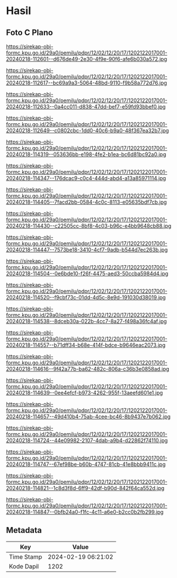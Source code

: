 # Hasil

## Foto C Plano

https://sirekap-obj-formc.kpu.go.id/29a0/pemilu/pdpr/12/02/12/20/17/1202122017001-20240218-112601--d676de49-2e30-4f9e-90f6-afe6b030a572.jpg

https://sirekap-obj-formc.kpu.go.id/29a0/pemilu/pdpr/12/02/12/20/17/1202122017001-20240218-112617--bc69a9a3-5064-48bd-9110-f9b58a772d76.jpg

https://sirekap-obj-formc.kpu.go.id/29a0/pemilu/pdpr/12/02/12/20/17/1202122017001-20240218-112633--0a4cc011-d838-47dd-bef7-e59fd93bbef0.jpg

https://sirekap-obj-formc.kpu.go.id/29a0/pemilu/pdpr/12/02/12/20/17/1202122017001-20240218-112649--c0802cbc-1dd0-40c6-b9a0-48f367ea32b7.jpg

https://sirekap-obj-formc.kpu.go.id/29a0/pemilu/pdpr/12/02/12/20/17/1202122017001-20240218-114319--053636bb-e198-4fe2-b1ea-bc6d81bc92a0.jpg

https://sirekap-obj-formc.kpu.go.id/29a0/pemilu/pdpr/12/02/12/20/17/1202122017001-20240218-114347--176dcac9-c0c4-444d-abd4-a13a85971114.jpg

https://sirekap-obj-formc.kpu.go.id/29a0/pemilu/pdpr/12/02/12/20/17/1202122017001-20240218-114405--7facd2bb-0584-4c0c-8113-e05635bdf7cb.jpg

https://sirekap-obj-formc.kpu.go.id/29a0/pemilu/pdpr/12/02/12/20/17/1202122017001-20240218-114430--c22505cc-8bf8-4c03-b96c-e4bb9648cb88.jpg

https://sirekap-obj-formc.kpu.go.id/29a0/pemilu/pdpr/12/02/12/20/17/1202122017001-20240218-114447--7573be18-3410-4cf7-9adb-b544d7ec263b.jpg

https://sirekap-obj-formc.kpu.go.id/29a0/pemilu/pdpr/12/02/12/20/17/1202122017001-20240218-114504--0e6bde10-f26f-4475-aed3-50ccba5984d4.jpg

https://sirekap-obj-formc.kpu.go.id/29a0/pemilu/pdpr/12/02/12/20/17/1202122017001-20240218-114520--f9cbf73c-01dd-4d5c-8e9d-191030d38019.jpg

https://sirekap-obj-formc.kpu.go.id/29a0/pemilu/pdpr/12/02/12/20/17/1202122017001-20240218-114538--8dceb30a-022b-4cc7-8a27-f498a36fc4af.jpg

https://sirekap-obj-formc.kpu.go.id/29a0/pemilu/pdpr/12/02/12/20/17/1202122017001-20240218-114557--b71dff34-b68e-414f-bdce-b9646eac2073.jpg

https://sirekap-obj-formc.kpu.go.id/29a0/pemilu/pdpr/12/02/12/20/17/1202122017001-20240218-114616--9f42a77b-ba62-482c-806a-c36b3e0858ad.jpg

https://sirekap-obj-formc.kpu.go.id/29a0/pemilu/pdpr/12/02/12/20/17/1202122017001-20240218-114639--0ee4efcf-b973-4262-955f-13aeefd601e1.jpg

https://sirekap-obj-formc.kpu.go.id/29a0/pemilu/pdpr/12/02/12/20/17/1202122017001-20240218-114657--49d410b4-75ab-4cee-bc46-8b9437e7b062.jpg

https://sirekap-obj-formc.kpu.go.id/29a0/pemilu/pdpr/12/02/12/20/17/1202122017001-20240218-114724--44e09982-2107-4dab-a9b4-d22862f74110.jpg

https://sirekap-obj-formc.kpu.go.id/29a0/pemilu/pdpr/12/02/12/20/17/1202122017001-20240218-114747--67ef98be-b60b-4747-81cb-41e8bbb9411c.jpg

https://sirekap-obj-formc.kpu.go.id/29a0/pemilu/pdpr/12/02/12/20/17/1202122017001-20240218-114821--1c8d3f8d-6ff9-42df-b90d-842f64ca552d.jpg

https://sirekap-obj-formc.kpu.go.id/29a0/pemilu/pdpr/12/02/12/20/17/1202122017001-20240218-114847--0bfb24a0-f1fc-4c11-a6e0-b2cc0b2fb299.jpg


## Metadata

| Key        | Value               |
| ---------- | ------------------- |
| Time Stamp | 2024-02-19 06:21:02 |
| Kode Dapil | 1202                |




